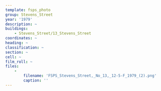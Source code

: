 ```yaml
---
template: fsps_photo
group: Stevens_Street
year: '1979'
description: ~
buildings:
    - Stevens_Street/13_Stevens_Street
coordinates: ~
heading: ~
classification: ~
section: ~
cell: ~
film_roll: ~
files:
    -
        filename: 'FSPS_Stevens_Street,_No_13,_12-5-F_1979_(2).png'
        caption: ''
---
```

